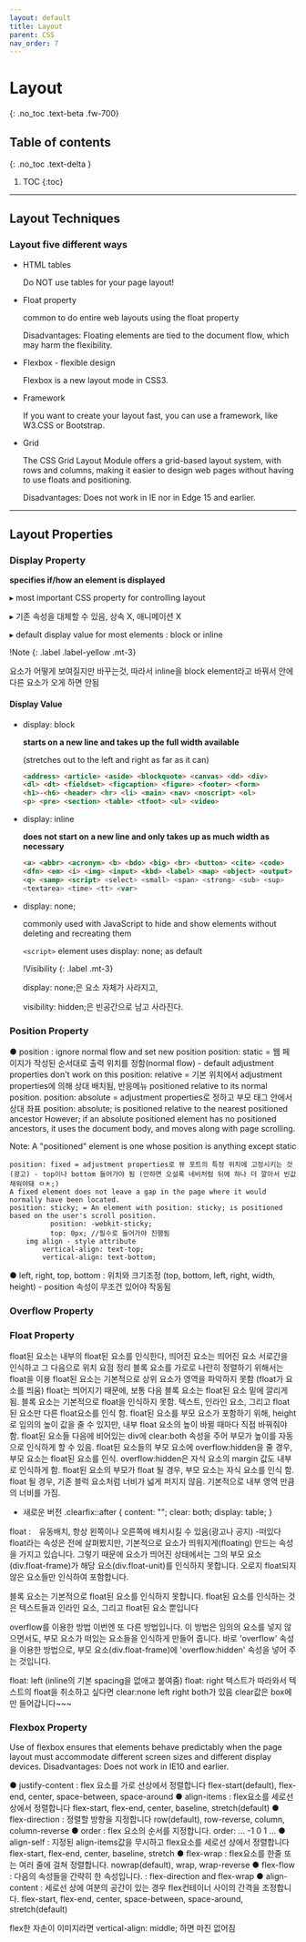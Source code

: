 ```yaml
---
layout: default
title: Layout
parent: CSS
nav_order: 7
---
```


# Layout
{: .no_toc .text-beta .fw-700}

## Table of contents
{: .no_toc .text-delta }

1. TOC
{:toc}

---

## Layout Techniques

### Layout five different ways

* HTML tables 
    
    Do NOT use tables for your page layout!

* Float property

    common to do entire web layouts using the float property
    
    Disadvantages: Floating elements are tied to the document flow, which may harm the flexibility. 

* Flexbox - flexible design

    Flexbox is a new layout mode in CSS3.

* Framework

    If you want to create your layout fast, you can use a framework, like W3.CSS or Bootstrap.

* Grid

    The CSS Grid Layout Module offers a grid-based layout system, with rows and columns, making it easier to design web pages without having to use floats and positioning.

    Disadvantages: Does not work in IE nor in Edge 15 and earlier.

---

## Layout Properties

### Display Property

**specifies if/how an element is displayed**

&#9656; most important CSS property for controlling layout

&#9656; 기존 속성을 대체할 수 있음, 상속 X, 애니메이션 X

&#9656; default display value for most elements : block or inline

!Note
{: .label .label-yellow .mt-3}
<div class="code-example" markdown="1">
요소가 어떻게 보여질지만 바꾸는것, 따라서 inline을 block element라고 바꿔서 안에 다른 요소가 오게 하면 안됨
</div>

#### Display Value

* display: block

    **starts on a new line and takes up the full width available**

    (stretches out to the left and right as far as it can)

    ```html
    <address> <article> <aside> <blockquote> <canvas> <dd> <div> 
    <dl> <dt> <fieldset> <figcaption> <figure> <footer> <form> 
    <h1>-<h6> <header> <hr> <li> <main> <nav> <noscript> <ol> 
    <p> <pre> <section> <table> <tfoot> <ul> <video>
    ```

* display: inline

    **does not start on a new line and only takes up as much width as necessary**

    ```html
    <a> <abbr> <acronym> <b> <bdo> <big> <br> <button> <cite> <code> 
    <dfn> <em> <i> <img> <input> <kbd> <label> <map> <object> <output> 
    <q> <samp> <script> <select> <small> <span> <strong> <sub> <sup> 
    <textarea> <time> <tt> <var>
    ```

* display: none;

     commonly used with JavaScript to hide and show elements without deleting and recreating them

     `<script>` element uses display: none; as default
     
    !Visibility
    {: .label .mt-3}
    <div class="code-example" markdown="1">
    display: none;은 요소 자체가 사라지고,
    
    visibility: hidden;은 빈공간으로 남고 사라진다.
    </div>

### Position Property

● position : ignore normal flow and set new position
	position: static = 웹 페이지가 작성된 순서대로 출력 위치를 정함(normal flow) - default 
			adjustment properties don't work on this
	position: relative = 기본 위치에서 adjustment properties에 의해 상대 배치됨, 반응메뉴
			positioned relative to its normal position.
	position: absolute = adjustment properties로 정하고 부모 태그 안에서 상대 좌표
		position: absolute; is positioned relative to the nearest positioned ancestor
However; if an absolute positioned element has no positioned ancestors, it uses the document body, and moves along with page scrolling.

Note: A "positioned" element is one whose position is anything except static

	position: fixed = adjustment properties로 뷰 포트의 특정 위치에 고정시키는 것(광고) - top이나 bottom 들어가야 됨 (안하면 오설록 네비처럼 뒤에 하나 더 깔아서 빈값 채워야돼 ㅁㅊ;)
	A fixed element does not leave a gap in the page where it would normally have been located.
	position: sticky; = An element with position: sticky; is positioned based on the user's scroll position.	
			  position: -webkit-sticky;
			  top: 0px; //필수로 들어가야 진행됨
		img align - style attribute
			vertical-align: text-top;
			vertical-align: text-bottom;

● left, right, top, bottom : 위치와 크기조정 (top, bottom, left, right, width, height) - position 속성이 무조건 있어야 작동됨 

### Overflow Property

### Float Property

float된 요소는 내부의 float된 요소를 인식한다, 띄어진 요소는 띄어진 요소 서로간을 인식하고 그 다음으로 위치
요점 정리
블록 요소를 가로로 나란히 정렬하기 위해서는 float을 이용
float된 요소는 기본적으로 상위 요소가 영역을 파악하지 못함 (float가 요소를 띄움)
float는 띄어지기 때문에, 보통 다음 블록 요소는 float된 요소 밑에 깔리게 됨.
블록 요소는 기본적으로 float을 인식하지 못함. 텍스트, 인라인 요소, 그리고 float된 요소만 다른 float요소를 인식 함.
float된 요소를 부모 요소가 포함하기 위해, height로 임의의 높이 값을 줄 수 있지만, 내부 float 요소의 높이 바뀔 때마다 직접 바꿔줘야 함.
float된 요소들 다음에 비어있는 div에 clear:both 속성을 주어 부모가 높이를 자동으로 인식하게 할 수 있음.
float된 요소들의 부모 요소에 overflow:hidden을 줄 경우, 부모 요소는 float된 요소를 인식.
overflow:hidden은 자식 요소의 margin 값도 내부로 인식하게 함.
float된 요소의 부모가 float 될 경우, 부모 요소는 자식 요소를 인식 함.
float 될 경우, 기존 블럭 요소처럼 너비가 넓게 퍼지지 않음. 기본적으로 내부 영역 만큼의 너비를 가짐.

- 새로운 버전
.clearfix::after {
  content: "";
  clear: both;
  display: table;
}


float :　유동배치, 항상 왼쪽이나 오른쪽에 배치시킬 수 있음(광고나 공지) -떠있다
float라는 속성은 전에 살펴봤지만, 기본적으로 요소가 띄워지게(floating) 만드는 속성을 가지고 있습니다. 그렇기 때문에 요소가 띄어진 상태에서는 그의 부모 요소(div.float-frame)가 해당 요소(div.float-unit)를 인식하지 못합니다. 오로지 float되지 않은 요소들만 인식하여 포함합니다.


블록 요소는 기본적으로 float된 요소를 인식하지 못합니다. float된 요소를 인식하는 것은 텍스트들과 인라인 요소, 그리고 float된 요소 뿐입니다

overflow를 이용한 방법
이번엔 또 다른 방법입니다. 이 방법은 임의의 요소를 넣지 않으면서도, 부모 요소가 떠있는 요소들을 인식하게 만들어 줍니다. 바로 'overflow' 속성을 이용한 방법으로, 부모 요소(div.float-frame)에 'overflow:hidden' 속성을 넣어 주는 것입니다.

float: left (inline의 기본 spacing을 없애고 붙여줌)
float: right
        텍스트가 따라와서 텍스트의 float을 취소하고 싶다면 clear:none left right both가 있음
    clear값은 box에만 들어갑니다~~~


### Flexbox Property

Use of flexbox ensures that elements behave predictably when the page layout must accommodate different screen sizes and different display devices. Disadvantages: Does not work in IE10 and earlier.

● justify-content : flex 요소를 가로 선상에서 정렬합니다
	flex-start(default), flex-end, center, space-between, space-around
● align-items : flex요소를 세로선상에서 정렬합니다
	flex-start, flex-end, center, baseline, stretch(default)
● flex-direction : 정렬할 방향을 지정합니다
	row(default), row-reverse, column, column-reverse
● order : flex 요소의 순서를 지정합니다.
	order: ... -1 0 1 ...
● align-self : 지정된 align-items값을 무시하고 flex요소를 세로선 상에서 정렬합니다
	flex-start, flex-end, center, baseline, stretch
● flex-wrap : flex요소를 한줄 또는 여러 줄에 걸쳐 정렬합니다.
	nowrap(default), wrap, wrap-reverse
● flex-flow : 다음의 속성들을 간략히 한 속성입니다. : flex-direction and flex-wrap
● align-content : 세로선 상에 여분의 공간이 있는 경우 flex컨테이너 사이의 간격을 조정합니다.
	flex-start, flex-end, center, space-between, space-around, stretch(default)

flex한 자손이 이미지라면   vertical-align: middle; 하면 마진 없어짐 

    

